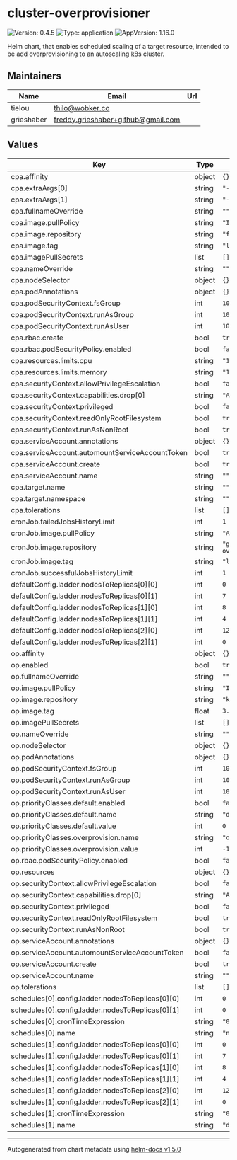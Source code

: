 # cluster-overprovisioner

![Version: 0.4.5](https://img.shields.io/badge/Version-0.4.5-informational?style=flat-square) ![Type: application](https://img.shields.io/badge/Type-application-informational?style=flat-square) ![AppVersion: 1.16.0](https://img.shields.io/badge/AppVersion-1.16.0-informational?style=flat-square)

Helm chart, that enables scheduled scaling of a target resource, intended to be add overprovisioning to an autoscaling k8s cluster.

## Maintainers

| Name | Email | Url |
| ---- | ------ | --- |
| tielou | thilo@wobker.co |  |
| grieshaber | freddy.grieshaber+github@gmail.com |  |

## Values

| Key | Type | Default | Description |
|-----|------|---------|-------------|
| cpa.affinity | object | `{}` |  |
| cpa.extraArgs[0] | string | `"--logtostderr=true"` |  |
| cpa.extraArgs[1] | string | `"--v=2"` |  |
| cpa.fullnameOverride | string | `""` |  |
| cpa.image.pullPolicy | string | `"IfNotPresent"` |  |
| cpa.image.repository | string | `"freddyfroehlich/cpa-dirty"` |  |
| cpa.image.tag | string | `"latest"` |  |
| cpa.imagePullSecrets | list | `[]` |  |
| cpa.nameOverride | string | `""` |  |
| cpa.nodeSelector | object | `{}` |  |
| cpa.podAnnotations | object | `{}` |  |
| cpa.podSecurityContext.fsGroup | int | `1000` |  |
| cpa.podSecurityContext.runAsGroup | int | `1000` |  |
| cpa.podSecurityContext.runAsUser | int | `1000` |  |
| cpa.rbac.create | bool | `true` |  |
| cpa.rbac.podSecurityPolicy.enabled | bool | `false` |  |
| cpa.resources.limits.cpu | string | `"100m"` |  |
| cpa.resources.limits.memory | string | `"128Mi"` |  |
| cpa.securityContext.allowPrivilegeEscalation | bool | `false` |  |
| cpa.securityContext.capabilities.drop[0] | string | `"ALL"` |  |
| cpa.securityContext.privileged | bool | `false` |  |
| cpa.securityContext.readOnlyRootFilesystem | bool | `true` |  |
| cpa.securityContext.runAsNonRoot | bool | `true` |  |
| cpa.serviceAccount.annotations | object | `{}` |  |
| cpa.serviceAccount.automountServiceAccountToken | bool | `true` |  |
| cpa.serviceAccount.create | bool | `true` |  |
| cpa.serviceAccount.name | string | `""` |  |
| cpa.target.name | string | `""` |  |
| cpa.target.namespace | string | `""` |  |
| cpa.tolerations | list | `[]` |  |
| cronJob.failedJobsHistoryLimit | int | `1` |  |
| cronJob.image.pullPolicy | string | `"Always"` |  |
| cronJob.image.repository | string | `"ghcr.io/codecentric/cluster-overprovisioner-helper"` |  |
| cronJob.image.tag | string | `"latest"` |  |
| cronJob.successfulJobsHistoryLimit | int | `1` |  |
| defaultConfig.ladder.nodesToReplicas[0][0] | int | `0` |  |
| defaultConfig.ladder.nodesToReplicas[0][1] | int | `7` |  |
| defaultConfig.ladder.nodesToReplicas[1][0] | int | `8` |  |
| defaultConfig.ladder.nodesToReplicas[1][1] | int | `4` |  |
| defaultConfig.ladder.nodesToReplicas[2][0] | int | `12` |  |
| defaultConfig.ladder.nodesToReplicas[2][1] | int | `0` |  |
| op.affinity | object | `{}` |  |
| op.enabled | bool | `true` |  |
| op.fullnameOverride | string | `""` |  |
| op.image.pullPolicy | string | `"IfNotPresent"` |  |
| op.image.repository | string | `"k8s.gcr.io/pause"` |  |
| op.image.tag | float | `3.2` |  |
| op.imagePullSecrets | list | `[]` |  |
| op.nameOverride | string | `""` |  |
| op.nodeSelector | object | `{}` |  |
| op.podAnnotations | object | `{}` |  |
| op.podSecurityContext.fsGroup | int | `1000` |  |
| op.podSecurityContext.runAsGroup | int | `1000` |  |
| op.podSecurityContext.runAsUser | int | `1000` |  |
| op.priorityClasses.default.enabled | bool | `false` |  |
| op.priorityClasses.default.name | string | `"default"` |  |
| op.priorityClasses.default.value | int | `0` |  |
| op.priorityClasses.overprovision.name | string | `"overprovision"` |  |
| op.priorityClasses.overprovision.value | int | `-1` |  |
| op.rbac.podSecurityPolicy.enabled | bool | `false` |  |
| op.resources | object | `{}` |  |
| op.securityContext.allowPrivilegeEscalation | bool | `false` |  |
| op.securityContext.capabilities.drop[0] | string | `"ALL"` |  |
| op.securityContext.privileged | bool | `false` |  |
| op.securityContext.readOnlyRootFilesystem | bool | `true` |  |
| op.securityContext.runAsNonRoot | bool | `true` |  |
| op.serviceAccount.annotations | object | `{}` |  |
| op.serviceAccount.automountServiceAccountToken | bool | `false` |  |
| op.serviceAccount.create | bool | `true` |  |
| op.serviceAccount.name | string | `""` |  |
| op.tolerations | list | `[]` |  |
| schedules[0].config.ladder.nodesToReplicas[0][0] | int | `0` |  |
| schedules[0].config.ladder.nodesToReplicas[0][1] | int | `0` |  |
| schedules[0].cronTimeExpression | string | `"0 16 * * 1-5"` |  |
| schedules[0].name | string | `"night"` |  |
| schedules[1].config.ladder.nodesToReplicas[0][0] | int | `0` |  |
| schedules[1].config.ladder.nodesToReplicas[0][1] | int | `7` |  |
| schedules[1].config.ladder.nodesToReplicas[1][0] | int | `8` |  |
| schedules[1].config.ladder.nodesToReplicas[1][1] | int | `4` |  |
| schedules[1].config.ladder.nodesToReplicas[2][0] | int | `12` |  |
| schedules[1].config.ladder.nodesToReplicas[2][1] | int | `0` |  |
| schedules[1].cronTimeExpression | string | `"0 5 * * 1-5"` |  |
| schedules[1].name | string | `"day"` |  |

----------------------------------------------
Autogenerated from chart metadata using [helm-docs v1.5.0](https://github.com/norwoodj/helm-docs/releases/v1.5.0)
